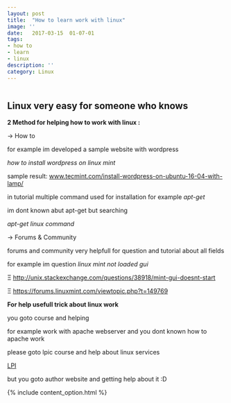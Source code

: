 ```yaml
---
layout: post
title:  "How to learn work with linux"
image: ''
date:   2017-03-15  01-07-01
tags:
- how to
- learn
- linux
description: ''
category: Linux
---
```


<img src="{{ site.url }}/assets/img/how-to-work-with-linux/tux-segretario.png" alt="">

## Linux very easy for someone who knows

<b>2 Method for helping how to work with linux :</b>

→ How to

for example im developed a sample website with wordpress

<i>how to install wordpress on linux mint</i>

sample result:
	www.tecmint.com/install-wordpress-on-ubuntu-16-04-with-lamp/

in tutorial multiple command used for installation for example <i>apt-get</i>

im dont known abut apt-get but searching 

<i>apt-get linux command</i>

→ Forums & Community

forums and community very helpfull for question and tutorial about all fields 

for example im question <i>linux mint not loaded gui</i>

Ξ http://unix.stackexchange.com/questions/38918/mint-gui-doesnt-start

Ξ https://forums.linuxmint.com/viewtopic.php?t=149769



<b>For help usefull trick about linux work </b>


you goto course and helping

for example work with apache webserver and you dont known how to apache work 

please goto lpic course and help about linux services

<a target="_blank" href="https://en.wikibooks.org/wiki/LPI_Linux_Certification/Implementing_A_Web_Server">LPI</a>

but you goto author website and getting help about it :D

{% include content_option.html %}
